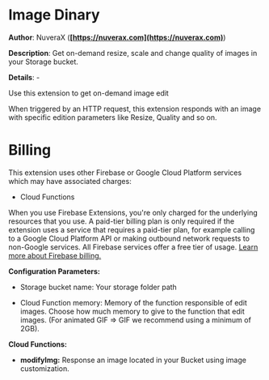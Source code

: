 # Image Dinary

**Author**: NuveraX (**[https://nuverax.com](https://nuverax.com)**)

**Description**: Get on-demand resize, scale and change quality of images in your Storage bucket.



**Details**: -
<!-- 
This file provides your users an overview of your extension. All content is optional, but this is the recommended format. Your users will see the contents of this file when they run the `firebase ext:info` command.

Include any important functional details as well as a brief description for any additional setup required by the user (both pre- and post-installation).

Learn more about writing a PREINSTALL.md file in the docs:
https://firebase.google.com/docs/extensions/publishers/user-documentation#writing-preinstall
-->

Use this extension to get on-demand image edit

When triggered by an HTTP request, this extension responds with an image with specific edition parameters like Resize, Quality and so on.

<!-- We recommend keeping the following section to explain how billing for Firebase Extensions works -->
# Billing

This extension uses other Firebase or Google Cloud Platform services which may have associated charges:

<!-- List all products the extension interacts with -->
- Cloud Functions

When you use Firebase Extensions, you're only charged for the underlying resources that you use. A paid-tier billing plan is only required if the extension uses a service that requires a paid-tier plan, for example calling to a Google Cloud Platform API or making outbound network requests to non-Google services. All Firebase services offer a free tier of usage. [Learn more about Firebase billing.](https://firebase.google.com/pricing)




**Configuration Parameters:**

* Storage bucket name: Your storage folder path

* Cloud Function memory: Memory of the function responsible of edit images.  Choose how much memory to give to the function that edit images. (For animated GIF => GIF we recommend using a minimum of 2GB).



**Cloud Functions:**

* **modifyImg:** Response an image located in your Bucket using image customization.
